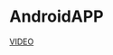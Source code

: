 # AndroidAPP

[VIDEO](https://www.youtube.com/watch?v=QL3UHoIFZLc&list=PLnnyt-OFoEglgEreOyRaj-QA-8RIDtii7)
